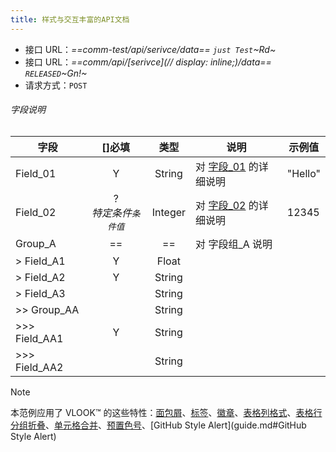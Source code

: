 ```yaml
---
title: 样式与交互丰富的API文档
---
```




- 接口 URL：*==comm-test/api/serivce/data==* *`just Test`*_~Rd~_
- 接口 URL：*==comm/api/[serivce](// display: inline;)/data==* *`RELEASED`*_~Gn!~_
- 请求方式：`POST`

###### 字段说明

| **字段**      |         []必填          |  类型   | 说明                              | 示例值  |
| ------------- | :---------------------: | :-----: | --------------------------------- | ------- |
| Field_01      |            Y            | String  | 对 [字段_01](#字段_01) 的详细说明 | "Hello" |
| Field_02      | ?<br>*特定条件`条件值`* | Integer | 对 [字段_02](#字段_02) 的详细说明 | 12345   |
| Group_A       |           ==            |   ==    | 对 字段组_A 说明                  |         |
| > Field_A1    |            Y            |  Float  |                                   |         |
| > Field_A2    |            Y            | String  |                                   |         |
| > Field_A3    |                         | String  |                                   |         |
| >> Group_AA   |                         | String  |                                   |         |
| >>> Field_AA1 |            Y            | String  |                                   |         |
| >>> Field_AA2 |                         | String  |                                   |         |



> [!NOTE]
>
> 本范例应用了 VLOOK™ 的这些特性：[面包屑](guide2.md#面包屑)、[标签](guide2.md#标签)、[徽章](guide2.md#徽章)、[表格列格式](guide.md#表格列格式)、[表格行分组折叠](guide.md#表格行分组折叠)、[单元格合并](guide.md#单元格合并)、[预置色号](guide.md#预置色号)、[GitHub Style Alert](guide.md#GitHub Style Alert)

